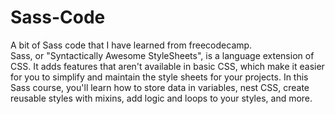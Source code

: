 # Sass-Code
A bit of Sass code that I have learned from freecodecamp.  
Sass, or "Syntactically Awesome StyleSheets", is a language extension of CSS. 
It adds features that aren't available in basic CSS, which make it easier for you to simplify and maintain the style sheets for your projects.
In this Sass course, you'll learn how to store data in variables, nest CSS, create reusable styles with mixins, add logic and loops to your styles, and more.
